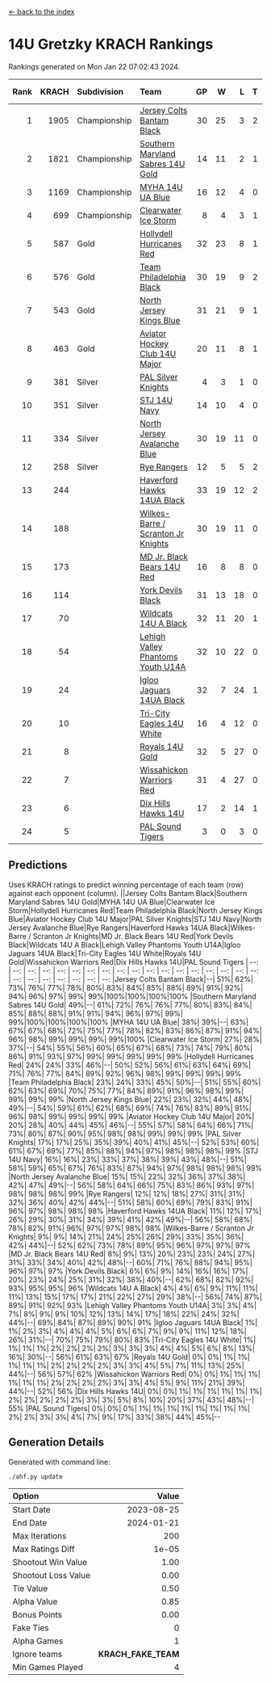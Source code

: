 [<- back to the index](readme.md)
# 14U Gretzky KRACH Rankings
Rankings generated on Mon Jan 22 07:02:43 2024.

Rank|KRACH|Subdivision|Team|GP|W|L|T|OTW|OTL|SoS|Exp Wins|Win Diff
---:|---:|:---|:---|---:|---:|---:|---:|---:|---:|---:|---:|---:
1|1905|Championship|[Jersey Colts Bantam Black](https://gamesheetstats.com/seasons/3659/teams/140580/schedule)|30|25|3|2|2|0|346|26.8|-0.0
2|1821|Championship|[Southern Maryland Sabres 14U Gold](https://gamesheetstats.com/seasons/3659/teams/140588/schedule)|14|11|2|1|0|0|452|12.3|-0.0
3|1169|Championship|[MYHA 14U UA Blue](https://gamesheetstats.com/seasons/3659/teams/140583/schedule)|16|12|4|0|2|2|461|12.8|-0.0
4|699|Championship|[Clearwater Ice Storm](https://gamesheetstats.com/seasons/3659/teams/142500/schedule)|8|4|3|1|0|0|743|5.3|-0.0
5|587|Gold|[Hollydell Hurricanes Red](https://gamesheetstats.com/seasons/3659/teams/140578/schedule)|32|23|8|1|1|1|354|24.4|0.0
6|576|Gold|[Team Philadelphia Black](https://gamesheetstats.com/seasons/3659/teams/140590/schedule)|30|19|9|2|2|2|508|20.8|-0.0
7|543|Gold|[North Jersey Kings Blue](https://gamesheetstats.com/seasons/3659/teams/140585/schedule)|31|21|9|1|3|1|417|22.3|-0.0
8|463|Gold|[Aviator Hockey Club 14U Major](https://gamesheetstats.com/seasons/3659/teams/140575/schedule)|20|11|8|1|1|1|663|12.3|-0.0
9|381|Silver|[PAL Silver Knights](https://gamesheetstats.com/seasons/3659/teams/140614/schedule)|4|3|1|0|0|0|189|3.8|-0.0
10|351|Silver|[STJ 14U Navy](https://gamesheetstats.com/seasons/3659/teams/140589/schedule)|14|10|4|0|0|1|293|10.8|-0.0
11|334|Silver|[North Jersey Avalanche Blue](https://gamesheetstats.com/seasons/3659/teams/140584/schedule)|30|19|11|0|0|1|408|19.9|0.0
12|258|Silver|[Rye Rangers](https://gamesheetstats.com/seasons/3659/teams/140587/schedule)|12|5|5|2|1|1|497|6.9|0.0
13|244||[Haverford Hawks 14UA Black](https://gamesheetstats.com/seasons/3659/teams/140577/schedule)|33|19|12|2|0|3|352|20.9|0.0
14|188||[Wilkes-Barre / Scranton Jr Knights](https://gamesheetstats.com/seasons/3659/teams/140593/schedule)|30|19|11|0|2|0|227|19.9|0.0
15|173||[MD Jr. Black Bears 14U Red](https://gamesheetstats.com/seasons/3659/teams/140581/schedule)|16|8|8|0|0|1|279|8.9|0.0
16|114||[York Devils Black](https://gamesheetstats.com/seasons/3659/teams/140595/schedule)|31|13|18|0|2|0|431|13.9|0.0
17|70||[Wildcats 14U A Black](https://gamesheetstats.com/seasons/3659/teams/140592/schedule)|32|11|20|1|1|2|454|12.4|0.0
18|54||[Lehigh Valley Phantoms Youth U14A](https://gamesheetstats.com/seasons/3659/teams/140582/schedule)|32|10|22|0|0|0|416|10.9|0.0
19|24||[Igloo Jaguars 14UA Black](https://gamesheetstats.com/seasons/3659/teams/140579/schedule)|32|7|24|1|0|0|456|8.4|0.0
20|10||[Tri-City Eagles 14U White](https://gamesheetstats.com/seasons/3659/teams/140591/schedule)|16|4|12|0|0|0|165|4.9|0.0
21|8||[Royals 14U Gold](https://gamesheetstats.com/seasons/3659/teams/140586/schedule)|32|5|27|0|0|1|168|5.9|0.0
22|7||[Wissahickon Warriors Red](https://gamesheetstats.com/seasons/3659/teams/140594/schedule)|31|4|27|0|0|0|232|4.9|0.0
23|6||[Dix Hills Hawks 14U](https://gamesheetstats.com/seasons/3659/teams/140576/schedule)|17|2|14|1|0|0|286|3.4|0.0
24|5||[PAL Sound Tigers](https://gamesheetstats.com/seasons/3659/teams/140615/schedule)|3|0|3|0|0|0|235|0.9|0.0

## Predictions
Uses KRACH ratings to predict winning percentage of each team (row) against each opponent (column).
||Jersey Colts Bantam Black|Southern Maryland Sabres 14U Gold|MYHA 14U UA Blue|Clearwater Ice Storm|Hollydell Hurricanes Red|Team Philadelphia Black|North Jersey Kings Blue|Aviator Hockey Club 14U Major|PAL Silver Knights|STJ 14U Navy|North Jersey Avalanche Blue|Rye Rangers|Haverford Hawks 14UA Black|Wilkes-Barre / Scranton Jr Knights|MD Jr. Black Bears 14U Red|York Devils Black|Wildcats 14U A Black|Lehigh Valley Phantoms Youth U14A|Igloo Jaguars 14UA Black|Tri-City Eagles 14U White|Royals 14U Gold|Wissahickon Warriors Red|Dix Hills Hawks 14U|PAL Sound Tigers
| --: | --: | --: | --: | --: | --: | --: | --: | --: | --: | --: | --: | --: | --: | --: | --: | --: | --: | --: | --: | --: | --: | --: | --: | --: 
|Jersey Colts Bantam Black|--| 51%| 62%| 73%| 76%| 77%| 78%| 80%| 83%| 84%| 85%| 88%| 89%| 91%| 92%| 94%| 96%| 97%| 99%| 99%|100%|100%|100%|100%
|Southern Maryland Sabres 14U Gold| 49%|--| 61%| 72%| 76%| 76%| 77%| 80%| 83%| 84%| 85%| 88%| 88%| 91%| 91%| 94%| 96%| 97%| 99%| 99%|100%|100%|100%|100%
|MYHA 14U UA Blue| 38%| 39%|--| 63%| 67%| 67%| 68%| 72%| 75%| 77%| 78%| 82%| 83%| 86%| 87%| 91%| 94%| 96%| 98%| 99%| 99%| 99%| 99%|100%
|Clearwater Ice Storm| 27%| 28%| 37%|--| 54%| 55%| 56%| 60%| 65%| 67%| 68%| 73%| 74%| 79%| 80%| 86%| 91%| 93%| 97%| 99%| 99%| 99%| 99%| 99%
|Hollydell Hurricanes Red| 24%| 24%| 33%| 46%|--| 50%| 52%| 56%| 61%| 63%| 64%| 69%| 71%| 76%| 77%| 84%| 89%| 92%| 96%| 98%| 99%| 99%| 99%| 99%
|Team Philadelphia Black| 23%| 24%| 33%| 45%| 50%|--| 51%| 55%| 60%| 62%| 63%| 69%| 70%| 75%| 77%| 84%| 89%| 91%| 96%| 98%| 99%| 99%| 99%| 99%
|North Jersey Kings Blue| 22%| 23%| 32%| 44%| 48%| 49%|--| 54%| 59%| 61%| 62%| 68%| 69%| 74%| 76%| 83%| 89%| 91%| 96%| 98%| 99%| 99%| 99%| 99%
|Aviator Hockey Club 14U Major| 20%| 20%| 28%| 40%| 44%| 45%| 46%|--| 55%| 57%| 58%| 64%| 66%| 71%| 73%| 80%| 87%| 90%| 95%| 98%| 98%| 99%| 99%| 99%
|PAL Silver Knights| 17%| 17%| 25%| 35%| 39%| 40%| 41%| 45%|--| 52%| 53%| 60%| 61%| 67%| 69%| 77%| 85%| 88%| 94%| 97%| 98%| 98%| 98%| 99%
|STJ 14U Navy| 16%| 16%| 23%| 33%| 37%| 38%| 39%| 43%| 48%|--| 51%| 58%| 59%| 65%| 67%| 76%| 83%| 87%| 94%| 97%| 98%| 98%| 98%| 99%
|North Jersey Avalanche Blue| 15%| 15%| 22%| 32%| 36%| 37%| 38%| 42%| 47%| 49%|--| 56%| 58%| 64%| 66%| 75%| 83%| 86%| 93%| 97%| 98%| 98%| 98%| 99%
|Rye Rangers| 12%| 12%| 18%| 27%| 31%| 31%| 32%| 36%| 40%| 42%| 44%|--| 51%| 58%| 60%| 69%| 79%| 83%| 91%| 96%| 97%| 98%| 98%| 98%
|Haverford Hawks 14UA Black| 11%| 12%| 17%| 26%| 29%| 30%| 31%| 34%| 39%| 41%| 42%| 49%|--| 56%| 58%| 68%| 78%| 82%| 91%| 96%| 97%| 97%| 98%| 98%
|Wilkes-Barre / Scranton Jr Knights|  9%|  9%| 14%| 21%| 24%| 25%| 26%| 29%| 33%| 35%| 36%| 42%| 44%|--| 52%| 62%| 73%| 78%| 89%| 95%| 96%| 97%| 97%| 97%
|MD Jr. Black Bears 14U Red|  8%|  9%| 13%| 20%| 23%| 23%| 24%| 27%| 31%| 33%| 34%| 40%| 42%| 48%|--| 60%| 71%| 76%| 88%| 94%| 95%| 96%| 97%| 97%
|York Devils Black|  6%|  6%|  9%| 14%| 16%| 16%| 17%| 20%| 23%| 24%| 25%| 31%| 32%| 38%| 40%|--| 62%| 68%| 82%| 92%| 93%| 95%| 95%| 96%
|Wildcats 14U A Black|  4%|  4%|  6%|  9%| 11%| 11%| 11%| 13%| 15%| 17%| 17%| 21%| 22%| 27%| 29%| 38%|--| 56%| 74%| 87%| 89%| 91%| 92%| 93%
|Lehigh Valley Phantoms Youth U14A|  3%|  3%|  4%|  7%|  8%|  9%|  9%| 10%| 12%| 13%| 14%| 17%| 18%| 22%| 24%| 32%| 44%|--| 69%| 84%| 87%| 89%| 90%| 91%
|Igloo Jaguars 14UA Black|  1%|  1%|  2%|  3%|  4%|  4%|  4%|  5%|  6%|  6%|  7%|  9%|  9%| 11%| 12%| 18%| 26%| 31%|--| 70%| 75%| 79%| 80%| 83%
|Tri-City Eagles 14U White|  1%|  1%|  1%|  1%|  2%|  2%|  2%|  2%|  3%|  3%|  3%|  4%|  4%|  5%|  6%|  8%| 13%| 16%| 30%|--| 56%| 61%| 63%| 67%
|Royals 14U Gold|  0%|  0%|  1%|  1%|  1%|  1%|  1%|  2%|  2%|  2%|  2%|  3%|  3%|  4%|  5%|  7%| 11%| 13%| 25%| 44%|--| 56%| 57%| 62%
|Wissahickon Warriors Red|  0%|  0%|  1%|  1%|  1%|  1%|  1%|  1%|  2%|  2%|  2%|  2%|  3%|  3%|  4%|  5%|  9%| 11%| 21%| 39%| 44%|--| 52%| 56%
|Dix Hills Hawks 14U|  0%|  0%|  1%|  1%|  1%|  1%|  1%|  1%|  2%|  2%|  2%|  2%|  2%|  3%|  3%|  5%|  8%| 10%| 20%| 37%| 43%| 48%|--| 55%
|PAL Sound Tigers|  0%|  0%|  0%|  1%|  1%|  1%|  1%|  1%|  1%|  1%|  1%|  2%|  2%|  3%|  3%|  4%|  7%|  9%| 17%| 33%| 38%| 44%| 45%|--

## Generation Details

Generated with command line:
```
./ahf.py update
```

| Option | Value |
| :----- | ----: |
| Start Date | 2023-08-25 |
| End Date | 2024-01-21 |
| Max Iterations | 200 |
| Max Ratings Diff | 1e-05 |
| Shootout Win Value | 1.00 |
| Shootout Loss Value | 0.00 |
| Tie Value | 0.50 |
| Alpha Value | 0.85 |
| Bonus Points | 0.00 |
| Fake Ties | 0 |
| Alpha Games | 1 |
| Ignore teams | __KRACH_FAKE_TEAM__ |
| Min Games Played | 4 |

